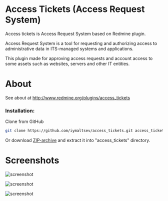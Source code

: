 # Access Tickets (Access Request System)
Access tickets is Access Request System based on Redmine plugin.

Access Request System is a tool for requesting and authorizing access to administrative data in ITS-managed systems and applications.

This plugin made for approving access requests and account access to some assets such as websites, servers and other IT entities.


# About
See about at http://www.redmine.org/plugins/access_tickets

### Installation:

Clone from GitHub
```sh
git clone https://github.com/iymaltsev/access_tickets.git access_tickets
```
Or download [ZIP-archive](https://github.com/iymaltsev/access_tickets/archive/master.zip) and extract it into "access_tickets" directory.

# Screenshots
![screenshot](http://www.redmine.org/attachments/download/17059/Concept_s.jpg)

![screenshot](http://www.redmine.org/attachments/download/16509/resources_list.png)

![screenshot](http://www.redmine.org/attachments/download/16510/change_resource_details.png)

